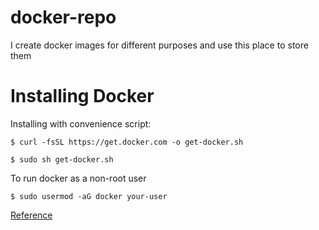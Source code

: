 # docker-repo
I create docker images for different purposes and use this place to store them

# Installing Docker

Installing with convenience script:

`$ curl -fsSL https://get.docker.com -o get-docker.sh`

`$ sudo sh get-docker.sh`

To run docker as a non-root user

`$ sudo usermod -aG docker your-user`

[Reference](https://docs.docker.com/engine/install/ubuntu/)
